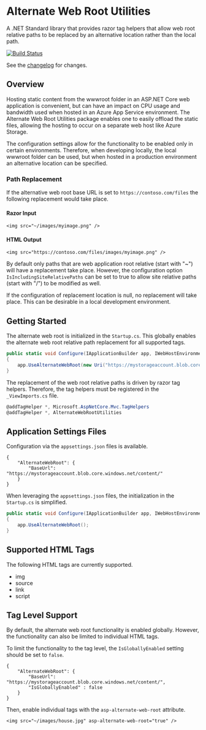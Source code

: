 # Alternate Web Root Utilities

A .NET Standard library that provides razor tag helpers that allow web root relative paths to be replaced by an alternative location rather than the local path.

[![Build Status](https://dev.azure.com/kyleherzog/AlternateWebRootUtilities/_apis/build/status/AlternateWebRootUtilities?branchName=master)](https://dev.azure.com/kyleherzog/AlternateWebRootUtilities/_build/latest?definitionId=11&branchName=master)

See the [changelog](CHANGELOG.md) for changes.

## Overview
Hosting static content from the wwwroot folder in an ASP.NET Core web application is convenient, but can have an impact on CPU usage and bandwidth used when hosted in an Azure App Service environment.  The Alternate Web Root Utilities package enables one to easily offload the static files, allowing the hosting to occur on a separate web host like Azure Storage.

The configuration settings allow for the functionality to be enabled only in certain environments.  Therefore, when developing locally, the local wwwroot folder can be used, but when hosted in a production environment an alternative location can be specified. 

### Path Replacement
If the alternative web root base URL is set to `https://contoso.com/files` the following replacement would take place. 

#### Razor Input
```
<img src="~/images/myimage.png" />
```

#### HTML Output
```
<img src="https://contoso.com/files/images/myimage.png" />
```

By default only paths that are web application root relative (start with "~") will have a replacement take place.  However, the configuration option `IsIncludingSiteRelativePaths` can be set to true to allow site relative paths (start with "/") to be modified as well. 

If the configuration of replacement location is null, no replacement will take place.  This can be desirable in a local development environment.

## Getting Started
The alternate web root is initialized in the `Startup.cs`. This globally enables the alternate web root relative path replacement for all supported tags.
```C#
public static void Configure(IApplicationBuilder app, IWebHostEnvironment env)
{
    app.UseAlternateWebRoot(new Uri("https://mystorageaccount.blob.core.windows.net/content/"));
}
```

The replacement of the web root relative paths is driven by razor tag helpers.  Therefore, the tag helpers must be registered in the `_ViewImports.cs` file.
```C#
@addTagHelper *, Microsoft.AspNetCore.Mvc.TagHelpers
@addTagHelper *, AlternateWebRootUtilities
```

## Application Settings Files
Configuration via the `appsettings.json` files is available.
```
{
    "AlternateWebRoot": {
        "BaseUrl": "https://mystorageaccount.blob.core.windows.net/content/"
    }
}
```

When leveraging the `appsettings.json` files, the initialization in the `Startup.cs` is simplified.
```C#
public static void Configure(IApplicationBuilder app, IWebHostEnvironment env)
{
    app.UseAlternateWebRoot();
}
```

## Supported HTML Tags
The following HTML tags are currently supported.
- img
- source
- link
- script

## Tag Level Support
By default, the alternate web root functionality is enabled globally.  However, the functionality can also be limited to individual HTML tags.

To limit the functionality to the tag level, the `IsGloballyEnabled` setting should be set to `false`.

```
{
    "AlternateWebRoot": {
        "BaseUrl": "https://mystorageaccount.blob.core.windows.net/content/",
        "IsGloballyEnabled" : false
    }
}
```

Then, enable individual tags with the `asp-alternate-web-root` attribute.
```
<img src="~/images/house.jpg" asp-alternate-web-root="true" />
```